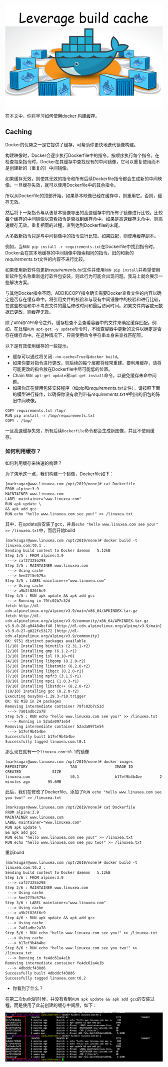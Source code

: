 ![2019021-16](../img/2019021-16.png)

在本文中，你将学习如何使用[docker 构建缓存](https://docs.docker.com/develop/develop-images/dockerfile_best-practices/#Leverage%20build%20cache)。

## Caching

Docker的优势之一是它提供了缓存，可帮助你更快地迭代镜像构建。

构建映像时，Docker会逐步执行Dockerfile中的指令，按顺序执行每个指令。在检查每条指令时，Docker在其缓存中查找现有的中间镜像，它可以重复使用而不是创建新的（重复的）中间镜像。

如果缓存无效，则使其无效的指令和所有后续Dockerfile指令都会生成新的中间映像。一旦缓存失效，就可以使用Dockerfile中的其余指令。

所以从Dockerfile的顶部开始，如果基本映像已经在缓存中，则重用它。否则，缓存无效。

然后将下一条指令与从该基本镜像导出的高速缓存中的所有子镜像进行比较。比较每个缓存的中间镜像以查看指令是否找到缓存命中。如果是高速缓存未命中，则高速缓存无效。重复相同的过程，直到达到Dockerfile的末尾。

大多数新指令只是与中间镜像中的指令进行比较。如果匹配，则使用缓存副本。

例如，当`RUN pip install -r requirements.txt`在Dockerfile中找到指令时，Docker会在其本地缓存的中间镜像中搜索相同的指令。旧的和新的*requirements.txt*文件的内容不进行比较。

如果使用新软件包更新*requirements.txt*文件并使用`RUN pip install`并希望使用新软件包名称重新运行软件包安装，则此行为可能会出现问题。我马上就会展示一些解决方案。

与其他Docker指令不同，ADD和COPY指令确实需要Docker查看文件的内容以确定是否存在缓存命中。将引用文件的校验和与现有中间镜像中的校验和进行比较，在这些校验和中不考虑文件的最后修改时间和最后访问时间。如果文件内容或元数据已更改，则缓存无效。

除了`ADD`和`COPY`命令之外，缓存检查不会查看容器中的文件来确定缓存匹配。例如，在处理`RUN apt-get -y update`命令时，不检查容器中更新的文件以确定是否存在缓存命中。在这种情况下，只需使用命令字符串本身来查找匹配项。

以下是有效使用缓存的一些提示。

- 缓存可以通过将关闭`--no-cache=True`与`docker build`。
- 如果你要对指令进行更改，则后续的每个层都将经常重建。要利用缓存，请将可能更改的指令放在Dockerfile中尽可能低的位置。
- Chain `RUN apt-get update`和`apt-get install`命令，以避免缓存未命中问题。
- 如果你正在使用包装安装程序（如pip和*requirements.txt*文件），请按照下面的模型进行操作，以确保你没有收到带有*requirements.txt中*列出的旧包的陈旧中间映像。

```
COPY requirements.txt /tmp/
RUN pip install -r /tmp/requirements.txt
COPY . /tmp/
```

一旦高速缓存失效，所有后续`Dockerfile`命令都会生成新图像，并且不使用缓存。

### 如何利用缓存？

如何利用缓存来快速的构建？

为了演示这一点，我们构建一个镜像，Dockerfile如下：

```
[marksugar@www.linuxea.com /opt/2019/none]# cat Dockerfile
FROM alpine:3.9
MAINTAINER www.linuxea.com
LABEL maintainer="www.linuxea.com"
RUN apk update \
&& apk add gcc 
RUN echo "hello www.linuxea.com see you!" >> /linuxea.txt
```

其中，在update后安装了gcc，并且`echo "hello www.linuxea.com see you!" >> /linuxea.txt`中，而后开始build

```
[marksugar@www.linuxea.com /opt/2019/none]# docker build -t linuxea.com:t0.1 .
Sending build context to Docker daemon   5.12kB
Step 1/5 : FROM alpine:3.9
 ---> caf27325b298
Step 2/5 : MAINTAINER www.linuxea.com
 ---> Using cache
 ---> 5ee27f5e579a
Step 3/5 : LABEL maintainer="www.linuxea.com"
 ---> Using cache
 ---> a9b2f826f6c9
Step 4/5 : RUN apk update && apk add gcc
 ---> Running in 79fc02b7c52d
fetch http://dl-cdn.alpinelinux.org/alpine/v3.9/main/x86_64/APKINDEX.tar.gz
fetch http://dl-cdn.alpinelinux.org/alpine/v3.9/community/x86_64/APKINDEX.tar.gz
v3.9.0-28-g04484bcf48 [http://dl-cdn.alpinelinux.org/alpine/v3.9/main]
v3.9.0-27-g022fc53172 [http://dl-cdn.alpinelinux.org/alpine/v3.9/community]
OK: 9751 distinct packages available
(1/10) Installing binutils (2.31.1-r2)
(2/10) Installing gmp (6.1.2-r1)
(3/10) Installing isl (0.18-r0)
(4/10) Installing libgomp (8.2.0-r2)
(5/10) Installing libatomic (8.2.0-r2)
(6/10) Installing libgcc (8.2.0-r2)
(7/10) Installing mpfr3 (3.1.5-r1)
(8/10) Installing mpc1 (1.0.3-r1)
(9/10) Installing libstdc++ (8.2.0-r2)
(10/10) Installing gcc (8.2.0-r2)
Executing busybox-1.29.3-r10.trigger
OK: 92 MiB in 24 packages
Removing intermediate container 79fc02b7c52d
 ---> 7a01adbc2a78
Step 5/5 : RUN echo "hello www.linuxea.com see you!" >> /linuxea.txt
 ---> Running in 52ada0971e54
Removing intermediate container 52ada0971e54
 ---> b17ef9b4b4be
Successfully built b17ef9b4b4be
Successfully tagged linuxea.com:t0.1
```

那么现在就有一个`linuxea.com:t0.1`的镜像

```
[marksugar@www.linuxea.com /opt/2019/none]# docker images
REPOSITORY                   TAG                 IMAGE ID            CREATED              SIZE
linuxea.com                  t0.1                b17ef9b4b4be        2 minutes ago        95.6MB
```

此后，我们在修改了Dockerfile，添加了`RUN echo "hello www.linuxea.com see you two!" >> /linuxea.txt`

```
[marksugar@www.linuxea.com /opt/2019/none]# cat Dockerfile
FROM alpine:3.9
MAINTAINER www.linuxea.com
LABEL maintainer="www.linuxea.com"
RUN apk update \
&& apk add gcc
RUN echo "hello www.linuxea.com see you!" >> /linuxea.txt
RUN echo "hello www.linuxea.com see you two!" >> /linuxea.txt
```

重新build

```
[marksugar@www.linuxea.com /opt/2019/none]# docker build -t linuxea.com:t0.2 .
Sending build context to Docker daemon   5.12kB
Step 1/6 : FROM alpine:3.9
 ---> caf27325b298
Step 2/6 : MAINTAINER www.linuxea.com
 ---> Using cache
 ---> 5ee27f5e579a
Step 3/6 : LABEL maintainer="www.linuxea.com"
 ---> Using cache
 ---> a9b2f826f6c9
Step 4/6 : RUN apk update && apk add gcc
 ---> Using cache
 ---> 7a01adbc2a78
Step 5/6 : RUN echo "hello www.linuxea.com see you!" >> /linuxea.txt
 ---> Using cache
 ---> b17ef9b4b4be
Step 6/6 : RUN echo "hello www.linuxea.com see you two!" >> /linuxea.txt
 ---> Running in fe4dc61a4e1b
Removing intermediate container fe4dc61a4e1b
 ---> 4dbddcf438d6
Successfully built 4dbddcf438d6
Successfully tagged linuxea.com:t0.2
```

- 你看到了什么？

在第二次build的时候，并没有看到`RUN apk update && apk add gcc`的安装过程，而是使用了此前创建的缓存中间层，如下：

![20190216](../img/20190216.png)